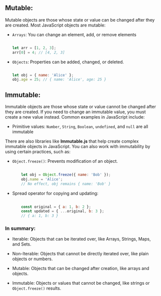 ## Mutable:
Mutable objects are those whose state or value can be changed after they are created. Most JavaScript objects are mutable:

- `Arrays`: You can change an element, add, or remove elements
    
    ```javascript
    
    let arr = [1, 2, 3];
    arr[0] = 4; // [4, 2, 3]
    
    ```
- `Objects`: Properties can be added, changed, or deleted.
    
    ```javascript
    
    let obj = { name: 'Alice' };
    obj.age = 25; // { name: 'Alice', age: 25 }
    
    ```

## Immutable:
Immutable objects are those whose state or value cannot be changed after they are created. If you need to change an immutable value, you must create a new value instead. Common examples in JavaScript include:

- Primitive values: `Number`, `String`, `Boolean`, `undefined`, and `null` are all immutable

There are also libraries like **Immutable.js** that help create complex immutable objects in JavaScript. You can also work with immutability by using certain practices, such as:

- `Object.freeze()`: Prevents modification of an object.

    ```javascript
        
        let obj = Object.freeze({ name: 'Bob' });
        obj.name = 'Alice'; 
        // No effect, obj remains { name: 'Bob' }
    ```
- Spread operator for copying and updating:

    ```javascript
        
        const original = { a: 1, b: 2 };
        const updated = { ...original, b: 3 }; 
        // { a: 1, b: 3 }

    ```

### In summary:

- Iterable: Objects that can be iterated over, like Arrays, Strings, Maps, and Sets.

- Non-Iterable: Objects that cannot be directly iterated over, like plain objects or numbers.

- Mutable: Objects that can be changed after creation, like arrays and objects.

- Immutable: Objects or values that cannot be changed, like strings or `Object.freeze()` results.